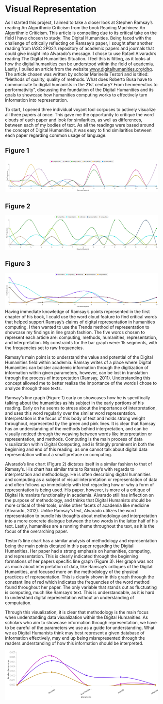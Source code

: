 # Visual Representation
As I started this project, I aimed to take a closer look at Stephen Ramsay’s reading An Algorithmic Criticism from the book Reading Machines: An Algortihmic Criticism. This article is compelling due to its critical take on the field I have chosen to study: The Digital Humanities. Being faced with the challenge of critically reflecting on Ramsay’s paper, I sought after another reading from IASC 2P02’s repository of academic papers and journals that could give insight into Alvarado’s message. I chose to use Rafael Alvarado’s reading The Digital Humanities Situation. I feel this is fitting, as it looks at how the digital humanities can be understood within the field of academia. Lastly, I pulled an article from the website www.digitalhumanities.org/dhq. The article chosen was written by scholar Marinella Testori and is titled: “Methods of quality, quality of methods. What does Roberto Busa have to communicate to digital humanists in the 21st century? From hermeneutics to performativity”, discussing the foundation of the Digital Humanities and its goals to showcase how humanities computing works to effectively turn information into representation.

To start, I opened three individual voyant tool corpuses to actively visualize all three papers at once. This gave me the opportunity to critique the word clouds of each paper and look for similarities, as well as differences, between each of my bodies of text. As all the readings were based around the concept of Digital Humanities, it was easy to find similarities between each paper regarding common usage of language.
## Figure 1
![](Images/Ramsay.png)
## Figure 2
![](Images/Alvarado.png)
## Figure 3
![](Images/DHQ.png)
Having immediate knowledge of Ramsay’s points represented in the first chapter of his book, I could use the word cloud feature to find critical words that helped support Ramsay’s claims of digital representation in humanities computing. I then wanted to use the Trends method of representation to showcase my findings in line graph fashion. The five words chosen to represent each article are: computing, methods, humanities, representation, and interpretation. My constraints for the bar graph were: 15 segments, with the frequencies set to raw frequencies. 

Ramsay’s main point is to understand the value and potential of the Digital Humanities field within academia. Ramsay writes of a place where Digital Humanities can bolster academic information through the digitization of information within given parameters, however, can be lost in translation through the process of interpretation (Ramsay, 2011). Understanding this concept allowed me to better realize the importance of the words I chose to analyze through these texts. 

Ramsay’s line graph (Figure 1) early on showcases how he is specifically talking about the humanities as his subject in the early portions of his reading. Early on he seems to stress about the importance of interpretation, and uses this word regularly over the similar word representation. Interpretation is the focus of this body of text and holds strong weight throughout, represented by the green and pink lines. It is clear that Ramsay has an understanding of the methods behind interpretation, and can be visually noticed through the weaving between words like interpretation or representation, and methods. Computing is the main process of data visualization within Digital Computing, and is fittingly prominent in both the beginning and end of this reading, as one cannot talk about digital data representation without a small preface on computing.

Alvarado’s line chart (Figure 2) dictates itself in a similar fashion to that of Ramsay’s. His chart has similar traits to Ramsay’s with regards to interpretation and methodology. He is often describing digital humanities and computing as a subject of visual interpretation or representation of data and often follows up immediately with text regarding how or why a form of representation is being used. His paper, however, is more of a critique of Digital Humanists functionality in academia. Alvarado still has inflection on the purpose of methodology, and thinks that Digital Humanists should be more critical of their tools, unlike other facets of academia like medicine (Alvarado, 2012). Unlike Ramsay’s text, Alvarado utilizes the word representation to bundle his thoughts about methodology and interpretation into a more concrete dialogue between the two words in the latter half of his text. Lastly, humanities are a running theme throughout the text, as it is the focus of the overarching paper.

Testori’s line chart has a similar analysis of methodology and representation being the main points dictated in this paper regarding the Digital Humanities. Her paper had a strong emphasis on humanities, computing, and representation. This is clearly indicated through the beginning formations of her papers specific line graph (Figure 3). Her graph was not as much about interpretation of data, like Ramsay’s critiques of the Digital Humanities, and focused more on the methodology of the physical practices of representation. This is clearly shown in this graph through the constant line of red which indicates the frequencies of the word method found throughout her paper. The only variable that stands out as fluctuating is computing, much like Ramsay’s text. This is understandable, as it is hard to understand digital representation without an understanding of computation.

Through this visualization, it is clear that methodology is the main focus when understanding data visualization within the Digital Humanities. As scholars who aim to showcase information through representation, we have to be careful of the parameters we use as a guide for understanding. What we as Digital Humanists think may best represent a given database of information effectively, may end up being misrepresented through the readers understanding of how this information should be interpreted.  


![](Images/picturecorpus.png)
